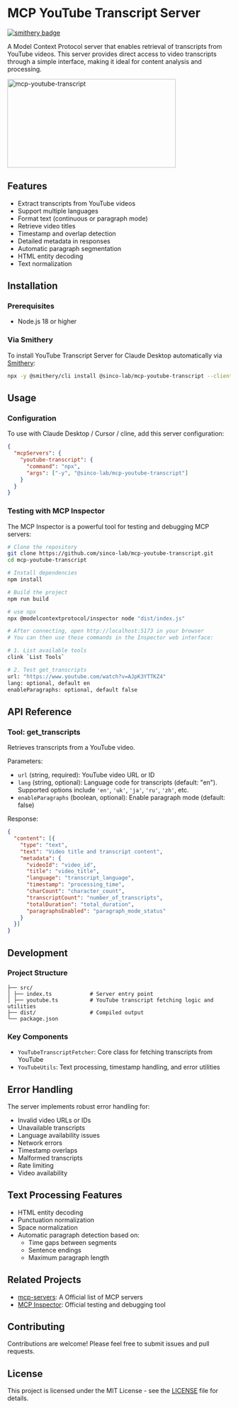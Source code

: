 # MCP YouTube Transcript Server

[![smithery badge](https://smithery.ai/badge/@sinco-lab/mcp-youtube-transcript)](https://smithery.ai/server/@sinco-lab/mcp-youtube-transcript)

A Model Context Protocol server that enables retrieval of transcripts from YouTube videos. This server provides direct access to video transcripts through a simple interface, making it ideal for content analysis and processing.

<a href="https://glama.ai/mcp/servers/@sinco-lab/mcp-youtube-transcript">
  <img width="380" height="200" src="https://glama.ai/mcp/servers/@sinco-lab/mcp-youtube-transcript/badge" alt="mcp-youtube-transcript" />
</a>

## Features

- Extract transcripts from YouTube videos
- Support multiple languages
- Format text (continuous or paragraph mode)
- Retrieve video titles
- Timestamp and overlap detection
- Detailed metadata in responses
- Automatic paragraph segmentation
- HTML entity decoding
- Text normalization

## Installation

### Prerequisites

- Node.js 18 or higher

### Via Smithery

To install YouTube Transcript Server for Claude Desktop automatically via [Smithery](https://smithery.ai/server/@sinco-lab/mcp-youtube-transcript):

```bash
npx -y @smithery/cli install @sinco-lab/mcp-youtube-transcript --client claude
```

## Usage

### Configuration

To use with Claude Desktop / Cursor / cline, add this server configuration:

```json
{
  "mcpServers": {
    "youtube-transcript": {
      "command": "npx",
      "args": ["-y", "@sinco-lab/mcp-youtube-transcript"]
    }
  }
}
```

### Testing with MCP Inspector

The MCP Inspector is a powerful tool for testing and debugging MCP servers:

```bash
# Clone the repository
git clone https://github.com/sinco-lab/mcp-youtube-transcript.git
cd mcp-youtube-transcript

# Install dependencies
npm install

# Build the project
npm run build

# use npx
npx @modelcontextprotocol/inspector node "dist/index.js"

# After connecting, open http://localhost:5173 in your browser
# You can then use these commands in the Inspector web interface:

# 1. List available tools
clink `List Tools`

# 2. Test get_transcripts
url: "https://www.youtube.com/watch?v=AJpK3YTTKZ4"
lang: optional, default en
enableParagraphs: optional, default false
```

## API Reference

### Tool: get_transcripts

Retrieves transcripts from a YouTube video.

Parameters:
- `url` (string, required): YouTube video URL or ID
- `lang` (string, optional): Language code for transcripts (default: "en"). Supported options include `'en'`, `'uk'`, `'ja'`, `'ru'`, `'zh'`, etc.
- `enableParagraphs` (boolean, optional): Enable paragraph mode (default: false)

Response:
```json
{
  "content": [{
    "type": "text",
    "text": "Video title and transcript content",
    "metadata": {
      "videoId": "video_id",
      "title": "video_title",
      "language": "transcript_language",
      "timestamp": "processing_time",
      "charCount": "character_count",
      "transcriptCount": "number_of_transcripts",
      "totalDuration": "total_duration",
      "paragraphsEnabled": "paragraph_mode_status"
    }
  }]
}
```

## Development

### Project Structure

```
├── src/
│ ├── index.ts            # Server entry point
│ ├── youtube.ts          # YouTube transcript fetching logic and utilities
├── dist/                 # Compiled output
└── package.json
```

### Key Components

- `YouTubeTranscriptFetcher`: Core class for fetching transcripts from YouTube
- `YouTubeUtils`: Text processing, timestamp handling, and error utilities

## Error Handling

The server implements robust error handling for:
- Invalid video URLs or IDs
- Unavailable transcripts
- Language availability issues
- Network errors
- Timestamp overlaps
- Malformed transcripts
- Rate limiting
- Video availability

## Text Processing Features

- HTML entity decoding
- Punctuation normalization
- Space normalization
- Automatic paragraph detection based on:
  - Time gaps between segments
  - Sentence endings
  - Maximum paragraph length

## Related Projects

- [mcp-servers](https://github.com/modelcontextprotocol/servers): A Official list of MCP servers
- [MCP Inspector](https://github.com/modelcontextprotocol/inspector): Official testing and debugging tool

## Contributing

Contributions are welcome! Please feel free to submit issues and pull requests.

## License

This project is licensed under the MIT License - see the [LICENSE](LICENSE) file for details.
